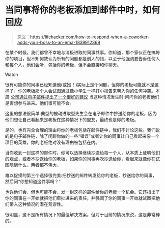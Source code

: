 # 当同事将你的老板添加到邮件中时，如何回应

> 原文：<https://lifehacker.com/how-to-respond-when-a-coworker-adds-your-boss-to-an-ema-1839912369>

在某个时候，我们都曾不幸地与消极进取的同事共事。你知道，那个家伙正在搞垮你的项目，但不知何故认为所有的问题都是别人的错，以至于他强调要告诉任何人和每个人，他们会听，包括你的老板，但不会直接和你聊天。

Watch

很有可能你的同事已经知道他(或她！)实际上是个问题，但你的老板可能就不是这样了，你的老板那个人会试图通过像小学生一样打小报告来卷入你的任何冲突。本周 [公司通过电子邮件提出了一个很好的建议](https://www.inc.com/geoffrey-james/how-to-totally-own-a-passive-aggressive-coworker.html?icid=landermore) 当这种情况发生时:问问你的老板他们是否想参与进来。他们很可能不会。

这里的想法很简单:典型的被动进取型先生会在电子邮件中抄送给你的老板，因为他们想让自己看起来是老板在这种情况下的盟友，最终也是你的老板。

是的，也有完全合理的理由将你的老板包括在邮件链中，我们不讨论这些。我们说的是电子邮件链，除了闲聊你做的一些“错误”或者让你的同事让自己看起来像一个项目的英雄，你的老板绝对没有理由被包括在内。

当你收到一封这样的邮件时，你可以选择继续抄送给每一个人，从本质上证明他们的观点，或者不抄送给你的老板，如果你的同事再次抄送给你，看起来就像你在试图隐瞒什么。两者都不伟大。

难以捉摸的第三个选择很完美:把抄送的邮件转发给你的老板，抄送给你的同事，然后问“你想知道这件事吗？”

也许他们会，但也可能不会，发一封这样的邮件给你的老板一个机会。它还指出了你的同事在一开始就把他们牵扯进来的责任，并强调了你的同事一开始就试图把他们带入这种情况的潜在荒谬性。

很明显，这不是所有情况下的最佳解决方案，但对于目前的情况来说，这是非常棒的。
